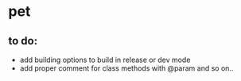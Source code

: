 # pet

## to do:
- add building options to build in release or dev mode
- add proper comment for class methods with @param and so on..